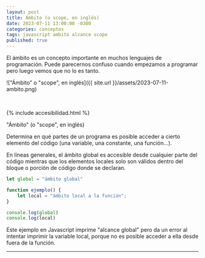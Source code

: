 ```yaml
---
layout: post
title: Ámbito (o scope, en inglés)
date: 2023-07-11 13:00:00 -0300
categories: conceptos
tags: javascript ambito alcance scope
published: true
---
```


El ámbito es un concepto importante en muchos lenguajes de programación. Puede parecernos confuso cuando empezamos a programar pero luego vemos que no lo es tanto.

!["Ámbito" o "scope", en inglés]({{ site.url }}/assets/2023-07-11-ambito.png)


&nbsp;

{% include accesibilidad.html %}

"Ámbito" (o "scope", en inglés)

Determina en qué partes de un programa es posible acceder a cierto elemento del código (una variable, una constante, una función...).

En líneas generales, el ámbito global es accesible desde cualquier parte del código mientras que los elementos locales solo son válidos dentro del bloque o porción de código donde se declaran.

```javascript
let global = "ámbito global"

function ejemplo() {
    let local = "ámbito local a la función";
} 

console.log(global)
console.log(local)
```

Este ejemplo en Javascript imprime "alcance global" pero da un error al intentar imprimir la variable local, porque no es posible acceder a ella desde fuera de la función.

</div></details>


<hr />
